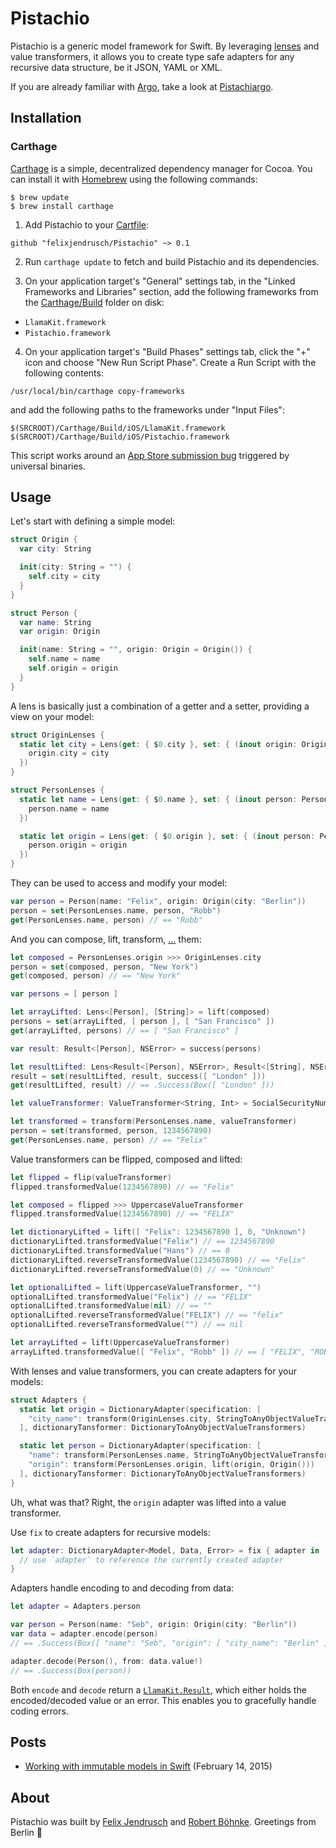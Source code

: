 # Pistachio

Pistachio is a generic model framework for Swift. By leveraging [lenses](http://chris.eidhof.nl/posts/lenses-in-swift.html) and value transformers, it allows you to create type safe adapters for any recursive data structure, be it JSON, YAML or XML.

If you are already familiar with [Argo](https://github.com/thoughtbot/Argo), take a look at [Pistachiargo](https://github.com/felixjendrusch/Pistachiargo).

## Installation

### Carthage

[Carthage](https://github.com/Carthage/Carthage) is a simple, decentralized dependency manager for Cocoa. You can install it with [Homebrew](http://brew.sh) using the following commands:

```
$ brew update
$ brew install carthage
```

1. Add Pistachio to your [Cartfile](https://github.com/Carthage/Carthage/blob/master/Documentation/Artifacts.md#cartfile):
  ```
  github "felixjendrusch/Pistachio" ~> 0.1
  ```

2. Run `carthage update` to fetch and build Pistachio and its dependencies.

3. On your application target's "General" settings tab, in the "Linked Frameworks and Libraries" section, add the following frameworks from the [Carthage/Build](https://github.com/Carthage/Carthage/blob/master/Documentation/Artifacts.md#carthagebuild) folder on disk:
  - `LlamaKit.framework`
  - `Pistachio.framework`

4. On your application target's "Build Phases" settings tab, click the "+" icon and choose "New Run Script Phase". Create a Run Script with the following contents:
  ```
  /usr/local/bin/carthage copy-frameworks
  ```
  and add the following paths to the frameworks under "Input Files":
  ```
  $(SRCROOT)/Carthage/Build/iOS/LlamaKit.framework
  $(SRCROOT)/Carthage/Build/iOS/Pistachio.framework
  ```
  This script works around an [App Store submission bug](http://www.openradar.me/radar?id=6409498411401216) triggered by universal binaries.

## Usage

Let's start with defining a simple model:

```swift
struct Origin {
  var city: String

  init(city: String = "") {
    self.city = city
  }
}
```

```swift
struct Person {
  var name: String
  var origin: Origin

  init(name: String = "", origin: Origin = Origin()) {
    self.name = name
    self.origin = origin
  }
}
```

A lens is basically just a combination of a getter and a setter, providing a view on your model:

```swift
struct OriginLenses {
  static let city = Lens(get: { $0.city }, set: { (inout origin: Origin, city) in
    origin.city = city
  })
}
```

```swift
struct PersonLenses {
  static let name = Lens(get: { $0.name }, set: { (inout person: Person, name) in
    person.name = name
  })

  static let origin = Lens(get: { $0.origin }, set: { (inout person: Person, origin) in
    person.origin = origin
  })
}
```

They can be used to access and modify your model:

```swift
var person = Person(name: "Felix", origin: Origin(city: "Berlin"))
person = set(PersonLenses.name, person, "Robb")
get(PersonLenses.name, person) // == "Robb"
```

And you can compose, lift, transform, [...](https://github.com/felixjendrusch/Pistachio/blob/master/Pistachio/Lens.swift) them:

```swift
let composed = PersonLenses.origin >>> OriginLenses.city
person = set(composed, person, "New York")
get(composed, person) // == "New York"
```

```swift
var persons = [ person ]

let arrayLifted: Lens<[Person], [String]> = lift(composed)
persons = set(arrayLifted, [ person ], [ "San Francisco" ])
get(arrayLifted, persons) // == [ "San Francisco" ]
```

```swift
var result: Result<[Person], NSError> = success(persons)

let resultLifted: Lens<Result<[Person], NSError>, Result<[String], NSError>> = lift(arrayLifted)
result = set(resultLifted, result, success([ "London" ]))
get(resultLifted, result) // == .Success(Box([ "London" ]))
```

```swift
let valueTransformer: ValueTransformer<String, Int> = SocialSecurityNumberValueTransformer

let transformed = transform(PersonLenses.name, valueTransformer)
person = set(transformed, person, 1234567890)
get(PersonLenses.name, person) // == "Felix"
```

Value transformers can be flipped, composed and lifted:

```swift
let flipped = flip(valueTransformer)
flipped.transformedValue(1234567890) // == "Felix"
```

```swift
let composed = flipped >>> UppercaseValueTransformer
flipped.transformedValue(1234567890) // == "FELIX"
```

```swift
let dictionaryLifted = lift([ "Felix": 1234567890 ], 0, "Unknown")
dictionaryLifted.transformedValue("Felix") // == 1234567890
dictionaryLifted.transformedValue("Hans") // == 0
dictionaryLifted.reverseTransformedValue(1234567890) // == "Felix"
dictionaryLifted.reverseTransformedValue(0) // == "Unknown"
```

```swift
let optionalLifted = lift(UppercaseValueTransformer, "")
optionalLifted.transformedValue("Felix") // == "FELIX"
optionalLifted.transformedValue(nil) // == ""
optionalLifted.reverseTransformedValue("FELIX") // == "felix"
optionalLifted.reverseTransformedValue("") // == nil
```

```swift
let arrayLifted = lift(UppercaseValueTransformer)
arrayLifted.transformedValue([ "Felix", "Robb" ]) // == [ "FELIX", "ROBB" ]
```

With lenses and value transformers, you can create adapters for your models:

```swift
struct Adapters {
  static let origin = DictionaryAdapter(specification: [
    "city_name": transform(OriginLenses.city, StringToAnyObjectValueTransformers)
  ], dictionaryTansformer: DictionaryToAnyObjectValueTransformers)

  static let person = DictionaryAdapter(specification: [
    "name": transform(PersonLenses.name, StringToAnyObjectValueTransformers),
    "origin": transform(PersonLenses.origin, lift(origin, Origin()))
  ], dictionaryTansformer: DictionaryToAnyObjectValueTransformers)
}
```

Uh, what was that? Right, the `origin` adapter was lifted into a value transformer.

Use `fix` to create adapters for recursive models:

```swift
let adapter: DictionaryAdapter<Model, Data, Error> = fix { adapter in
  // use `adapter` to reference the currently created adapter
}
```

Adapters handle encoding to and decoding from data:

```swift
let adapter = Adapters.person

var person = Person(name: "Seb", origin: Origin(city: "Berlin"))
var data = adapter.encode(person)
// == .Success(Box([ "name": "Seb", "origin": [ "city_name": "Berlin" ] ]))

adapter.decode(Person(), from: data.value!)
// == .Success(Box(person))
```

Both `encode` and `decode` return a [`LlamaKit.Result`](https://github.com/LlamaKit/LlamaKit/blob/master/LlamaKit/Result.swift), which either holds the encoded/decoded value or an error. This enables you to gracefully handle coding errors.

## Posts

- [Working with immutable models in Swift](https://github.com/felixjendrusch/blog/blob/master/_posts/2015-02-14-working-with-immutable-models-in-swift.md) (February 14, 2015)

## About

Pistachio was built by [Felix Jendrusch](http://felixjendrusch.is) and [Robert Böhnke](http://robb.is). Greetings from Berlin :wave:
